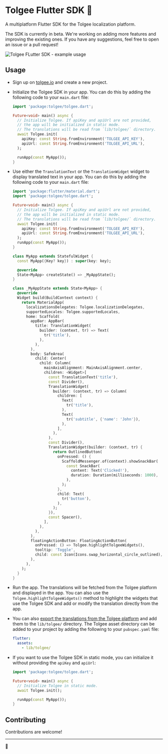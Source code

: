 # Tolgee Flutter SDK 🐁

A multiplatform Flutter SDK for the Tolgee localization platform.

The SDK is currently in beta. We're working on adding more features and improving the existing ones. If you have any
suggestions, feel free to open an issue or a pull request!

![Tolgee FLutter SDK - example usage](doc/assets/app-showcase.gif)

## Usage

- Sign up on [tolgee.io](https://tolgee.io) and create a new project.
- Initialize the Tolgee SDK in your app. You can do this by adding the following code to your `main.dart` file: 
  ```dart
  import 'package:tolgee/tolgee.dart';

  Future<void> main() async {
    // Initialize Tolgee. If apiKey and apiUrl are not provided,
    // the app will be initialized in static mode.
    // The translations will be read from `lib/tolgee/` directory.
    await Tolgee.init(
      apiKey: const String.fromEnvironment('TOLGEE_API_KEY'),
      apiUrl: const String.fromEnvironment('TOLGEE_API_URL'),
    );

    runApp(const MyApp());
  }
  ```

- Use either the `TranslationText` or the `TranslationWidget` widget to display translated text in your app. You can do this by adding the following code to your `main.dart` file:
  ```dart
  import 'package:flutter/material.dart';
  import 'package:tolgee/tolgee.dart';

  Future<void> main() async {
    // Initialize Tolgee. If apiKey and apiUrl are not provided,
    // the app will be initialized in static mode.
    // The translations will be read from `lib/tolgee/` directory.
    await Tolgee.init(
      apiKey: const String.fromEnvironment('TOLGEE_API_KEY'),
      apiUrl: const String.fromEnvironment('TOLGEE_API_URL'),
    );
    runApp(const MyApp());
  }

  class MyApp extends StatefulWidget {
    const MyApp({Key? key}) : super(key: key);

    @override
    State<MyApp> createState() => _MyAppState();
  }

  class _MyAppState extends State<MyApp> {
    @override
    Widget build(BuildContext context) {
      return MaterialApp(
        localizationsDelegates: Tolgee.localizationDelegates,
        supportedLocales: Tolgee.supportedLocales,
        home: Scaffold(
          appBar: AppBar(
            title: TranslationWidget(
              builder: (context, tr) => Text(
                tr('title'),
              ),
            ),
          ),
          body: SafeArea(
            child: Center(
              child: Column(
                mainAxisAlignment: MainAxisAlignment.center,
                children: <Widget>[
                  const TranslationText('title'),
                  const Divider(),
                  TranslationWidget(
                    builder: (context, tr) => Column(
                      children: [
                        Text(
                          tr('title'),
                        ),
                        Text(
                          tr('subtitle', {'name': 'John'}),
                        ),
                      ],
                    ),
                  ),
                  const Divider(),
                  TranslationWidget(builder: (context, tr) {
                    return OutlinedButton(
                      onPressed: () {
                        ScaffoldMessenger.of(context).showSnackBar(
                          const SnackBar(
                            content: Text('Clicked!'),
                            duration: Duration(milliseconds: 1000),
                          ),
                        );
                      },
                      child: Text(
                        tr('button'),
                      ),
                    );
                  }),
                  const Spacer(),
                ],
              ),
            ),
          ),
          floatingActionButton: FloatingActionButton(
            onPressed: () => Tolgee.highlightTolgeeWidgets(),
            tooltip: 'Toggle',
            child: const Icon(Icons.swap_horizontal_circle_outlined),
          ),
        ),
      );
    }
  }

  ```

- Run the app. The translations will be fetched from the Tolgee platform and displayed in the app. You can also use the `Tolgee.highlightTolgeeWidgets()` method to highlight the widgets that use the Tolgee SDK and add or modify the translation directly from the app.

- You can also [export the translations from the Tolgee platform](https://tolgee.io/platform/projects_and_organizations/export) and add them to the `lib/tolgee/` directory. The Tolgee asset directory can be added to your project by adding the following to your `pubspec.yaml` file:
  ```yaml
  flutter:
    assets:
      - lib/tolgee/
  ```
- If you want to use the Tolgee SDK in static mode, you can initialize it without providing the `apiKey` and `apiUrl`:
  ```dart
  import 'package:tolgee/tolgee.dart';

  Future<void> main() async {
    // Initialize Tolgee in static mode.
    await Tolgee.init();

    runApp(const MyApp());
  }
  ```

## Contributing
Contributions are welcome!

----
🧀